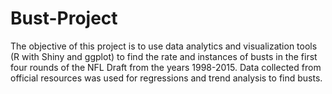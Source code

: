 # Bust-Project

The objective of this project is to use data analytics and visualization tools (R with Shiny and ggplot) to find the rate and instances of busts in the first four rounds of the NFL Draft from the years 1998-2015. 
Data collected from official resources was used for regressions and trend analysis to find busts.
